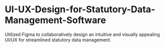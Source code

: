 # UI-UX-Design-for-Statutory-Data-Management-Software
Utilized Figma to collaboratively design an intuitive and visually appealing UI/UX for streamlined statutory data management.
